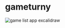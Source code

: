 # gameturny
![game list app excalidraw](https://user-images.githubusercontent.com/109124708/221761472-45f073c1-8a8b-45cb-9fc8-1b181a23e11d.png)
